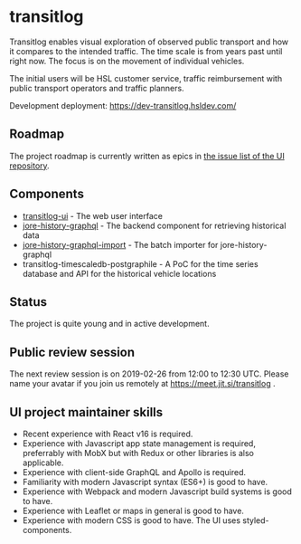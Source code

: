 # transitlog

Transitlog enables visual exploration of observed public transport and how it compares to the intended traffic.
The time scale is from years past until right now.
The focus is on the movement of individual vehicles.

The initial users will be HSL customer service, traffic reimbursement with public transport operators and traffic planners.

Development deployment: https://dev-transitlog.hsldev.com/

## Roadmap

The project roadmap is currently written as epics in [the issue list of the UI repository](https://github.com/HSLdevcom/transitlog-ui/issues).

## Components

- [transitlog-ui](https://github.com/HSLdevcom/transitlog-ui) - The web user interface
- [jore-history-graphql](https://github.com/HSLdevcom/jore-history-graphql) - The backend component for retrieving historical data
- [jore-history-graphql-import](https://github.com/HSLdevcom/jore-history-graphql-import) - The batch importer for jore-history-graphql
- transitlog-timescaledb-postgraphile - A PoC for the time series database and API for the historical vehicle locations

## Status

The project is quite young and in active development.

## Public review session

The next review session is on 2019-02-26 from 12:00 to 12:30 UTC.
Please name your avatar if you join us remotely at https://meet.jit.si/transitlog .

## UI project maintainer skills

- Recent experience with React v16 is required.
- Experience with Javascript app state management is required, preferrably with MobX but with Redux or other libraries is also applicable.
- Experience with client-side GraphQL and Apollo is required.
- Familiarity with modern Javascript syntax (ES6+) is good to have.
- Experience with Webpack and modern Javascript build systems is good to have.
- Experience with Leaflet or maps in general is good to have.
- Experience with modern CSS is good to have. The UI uses styled-components.
